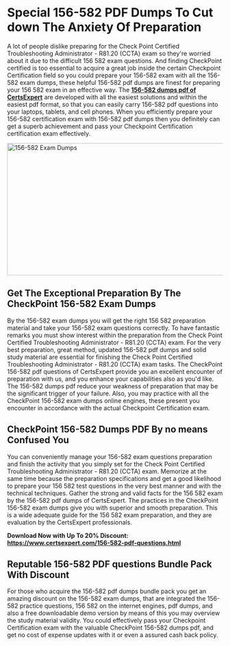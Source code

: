 <h1><strong>Special 156-582 PDF Dumps To Cut down The Anxiety Of Preparation</strong></h1>
<p>A lot of people dislike preparing for the Check Point Certified Troubleshooting Administrator - R81.20 (CCTA) exam so they're worried about it due to the difficult 156 582 exam questions. And finding CheckPoint certified is too essential to acquire a great job inside the certain Checkpoint Certification field so you could prepare your 156-582 exam with all the 156-582 exam dumps, these helpful 156-582 pdf dumps are finest for preparing your 156 582 exam in an effective way. The <a href="https://www.certsexpert.com/156-582-pdf-questions.html"><strong>156-582 dumps pdf of CertsExpert</strong></a> are developed with all the easiest solutions and within the easiest pdf format, so that you can easily carry 156-582 pdf questions into your laptops, tablets, and cell phones. When you efficiently prepare your 156-582 certification exam with 156-582 pdf dumps then you definitely can get a superb achievement and pass your Checkpoint Certification certification exam effectively.&nbsp;</p>
<p><img src="https://i.ibb.co/W22Gqcb/156-582.png" alt="156-582 Exam Dumps" width="550" height="309" /></p>
<h2><strong>Get The Exceptional Preparation By The CheckPoint 156-582 Exam Dumps</strong></h2>
<p>By the 156-582 exam dumps you will get the right 156 582 preparation material and take your 156-582 exam questions correctly. To have fantastic remarks you must show interest within the preparation from the Check Point Certified Troubleshooting Administrator - R81.20 (CCTA) exam. For the very best preparation, great method, updated 156-582 pdf dumps and solid study material are essential for finishing the Check Point Certified Troubleshooting Administrator - R81.20 (CCTA) exam tasks. The CheckPoint 156-582 pdf questions of CertsExpert provide you an excellent encounter of preparation with us, and you enhance your capabilities also as you'd like. The 156-582 dumps pdf reduce your weakness of preparation that may be the significant trigger of your failure. Also, you may practice with all the CheckPoint 156-582 exam dumps online engines, these present you encounter in accordance with the actual Checkpoint Certification exam.</p>
<h2><strong>CheckPoint 156-582 Dumps PDF By no means Confused You</strong></h2>
<p>You can conveniently manage your 156-582 exam questions preparation and finish the activity that you simply set for the Check Point Certified Troubleshooting Administrator - R81.20 (CCTA) exam. Memorize at the same time because the preparation specifications and get a good likelihood to prepare your 156 582 test questions in the very best manner and with the technical techniques. Gather the strong and valid facts for the 156 582 exam by the 156-582 pdf dumps of CertsExpert. The practices in the CheckPoint 156-582 exam dumps give you with superior and smooth preparation. This is a wide adequate guide for the 156 582 exam preparation, and they are evaluation by the CertsExpert professionals.</p>
<p><strong>Download Now with Up To 20% Discount: <a href="https://www.certsexpert.com/156-582-pdf-questions.html">https://www.certsexpert.com/156-582-pdf-questions.html</a></strong></p>
<h2><strong>Reputable 156-582 PDF questions Bundle Pack With Discount</strong></h2>
<p>For those who acquire the 156-582 pdf dumps bundle pack you get an amazing discount on the 156-582 exam dumps, that are integrated the 156-582 practice questions, 156 582 on the internet engines, pdf dumps, and also a free downloadable demo version by means of this you may overview the study material validity. You could effectively pass your Checkpoint Certification exam with the valuable CheckPoint 156-582 dumps pdf, and get no cost of expense updates with it or even a assured cash back policy.</p>
